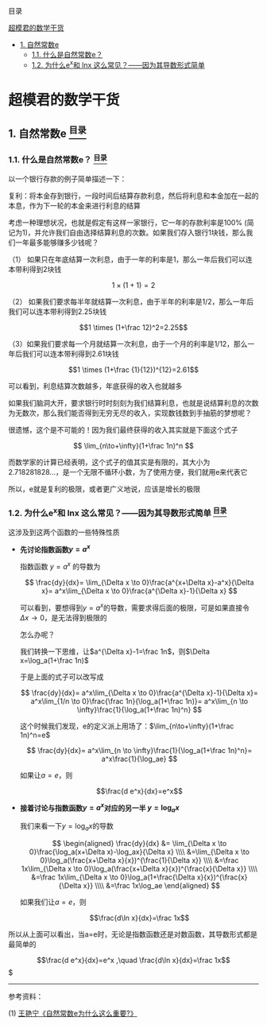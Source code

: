 <a name="content">目录</a>

[超模君的数学干货](#title)
- [1. 自然常数e](#natural-constant-e)
    - [1.1. 什么是自然常数e？](#what-is-e)
    - [1.2. 为什么e<sup>x</sup>和 lnx 这么常见？——因为其导数形式简单](#why-ex-and-lnx-is-common)




<h1 name="title">超模君的数学干货</h1>

<a name="natural-constant-e"><h2>1. 自然常数e [<sup>目录</sup>](#content)</h2></a>

<a name="natural-constant-e"><h3>1.1. 什么是自然常数e？ [<sup>目录</sup>](#content)</h3></a>

以一个银行存款的例子简单描述一下：

复利：将本金存到银行，一段时间后结算存款利息，然后将利息和本金加在一起的本息，作为下一轮的本金来进行利息的结算

考虑一种理想状况，也就是假定有这样一家银行，它一年的存款利率是100% (简记为1)，并允许我们自由选择结算利息的次数。如果我们存入银行1块钱，那么我们一年最多能够赚多少钱呢？

（1） 如果只在年底结算一次利息，由于一年的利率是1，那么一年后我们可以连本带利得到2块钱

$$1 \times (1 + 1) =  2 $$

（2） 如果我们要求每半年就结算一次利息，由于半年的利率是1/2，那么一年后我们可以连本带利得到2.25块钱

$$1 \times (1+\frac 12)^2=2.25$$

（3）如果我们要求每一个月就结算一次利息，由于一个月的利率是1/12，那么一年后我们可以连本带利得到2.61块钱

$$1 \times (1+\frac {1}{12})^{12}=2.61$$

可以看到，利息结算次数越多，年底获得的收入也就越多

如果我们脑洞大开，要求银行时时刻刻为我们结算利息，也就是说结算利息的次数为无数次，那么我们能否得到无穷无尽的收入，实现数钱数到手抽筋的梦想呢？

很遗憾，这个是不可能的！因为我们最终获得的收入其实就是下面这个式子

$$
\lim_{n\to+\infty}(1+\frac 1n)^n
$$

而数学家的计算已经表明，这个式子的值其实是有限的，其大小为2.718281828…，是一个无限不循环小数，为了使用方便，我们就用e来代表它

所以，e就是复利的极限，或者更广义地说，应该是增长的极限

<a name="why-ex-and-lnx-is-common"><h3>1.2. 为什么e<sup>x</sup>和 lnx 这么常见？——因为其导数形式简单 [<sup>目录</sup>](#content)</h3></a>

这涉及到这两个函数的一些特殊性质

- **先讨论指数函数$y=a^x$**

    指数函数 $y=a^x$ 的导数为

    $$
    \frac{dy}{dx}=
    \lim_{\Delta x \to 0}\frac{a^{x+\Delta x}-a^x}{\Delta x}=
    a^x\lim_{\Delta x \to 0}\frac{a^{\Delta x}-1}{\Delta x}
    $$

    可以看到，要想得到$y=a^x$的导数，需要求得后面的极限，可是如果直接令$\Delta x \to 0$，是无法得到极限的

    怎么办呢？

    我们转换一下思维，让$a^{\Delta x}-1=\frac 1n$，则$\Delta x=\log_a(1+\frac 1n)$

    于是上面的式子可以改写成

    $$
    \frac{dy}{dx}=
    a^x\lim_{\Delta x \to 0}\frac{a^{\Delta x}-1}{\Delta x}=
    a^x\lim_{1/n \to 0}\frac{\frac 1n}{\log_a(1+\frac 1n)}=
    a^x\lim_{n \to \infty}\frac{1}{\log_a(1+\frac 1n)^n}
    $$

    这个时候我们发现，e的定义派上用场了：$\lim_{n\to+\infty}(1+\frac 1n)^n=e$

    $$
    \frac{dy}{dx}=
    a^x\lim_{n \to \infty}\frac{1}{\log_a(1+\frac 1n)^n}=
    a^x\frac{1}{\log_ae}
    $$

    如果让$a=e$，则
    
    $$\frac{d e^x}{dx}=e^x$$

- **接着讨论与指数函数$y=a^x$对应的另一半 $y=\log_ax$**

    我们来看一下$y=\log_ax$的导数

    $$
    \begin{aligned}
    \frac{dy}{dx} &=
    \lim_{\Delta x \to 0}\frac{\log_a(x+\Delta x)-\log_ax}{\Delta x} \\\\
    &=\lim_{\Delta x \to 0}\log_a(\frac{x+\Delta x}{x})^{\frac{1}{\Delta x}} \\\\
    &=\frac 1x\lim_{\Delta x \to 0}\log_a(\frac{x+\Delta x}{x})^{\frac{x}{\Delta x}} \\\\
    &=\frac 1x\lim_{\Delta x \to 0}\log_a(1+\frac{\Delta x}{x})^{\frac{x}{\Delta x}} \\\\
    &=\frac 1x\log_ae
    \end{aligned}
    $$

    如果我们让$a=e$，则

    $$\frac{d\ln x}{dx}=\frac 1x$$

所以从上面可以看出，当a=e时，无论是指数函数还是对数函数，其导数形式都是最简单的

$$\frac{d e^x}{dx}=e^x ,\quad \frac{d\ln x}{dx}=\frac 1x$$$











---

参考资料：

(1) [王艳宁《自然常数e为什么这么重要?》](https://mp.weixin.qq.com/s/NVqVIPMKCLh8boM0LdAoVg)
